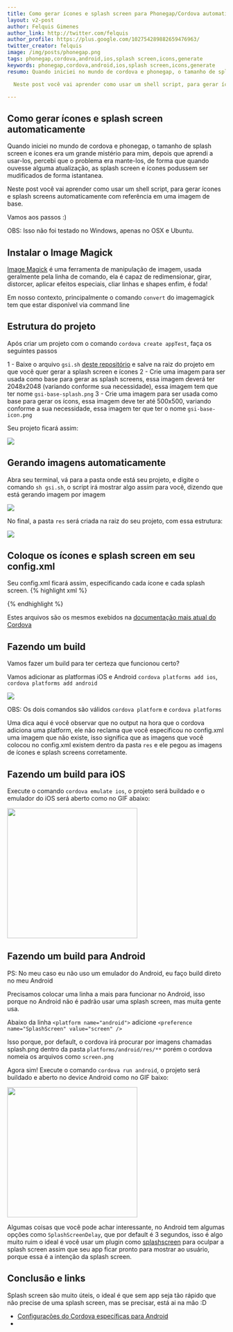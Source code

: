 ```yaml
---
title: Como gerar ícones e splash screen para Phonegap/Cordova automaticamente
layout: v2-post
author: Felquis Gimenes
author_link: http://twitter.com/felquis
author_profile: https://plus.google.com/102754289882659476963/
twitter_creator: felquis
image: /img/posts/phonegap.png
tags: phonegap,cordova,android,ios,splash screen,icons,generate
keywords: phonegap,cordova,android,ios,splash screen,icons,generate
resumo: Quando iniciei no mundo de cordova e phonegap, o tamanho de splash screen e ícones era um grande  mistério para mim, depois que aprendi a usar-los, percebi que o problema era mante-los, de forma que quando ouvesse alguma atualização, as splash screen e ícones podussem ser mudificados de forma istantanea.

  Neste post você vai aprender como usar um shell script, para gerar ícones e splash screens automaticamente com referência em uma imagem de base.

---
```


## Como gerar ícones e splash screen automaticamente

Quando iniciei no mundo de cordova e phonegap, o tamanho de splash screen e ícones era um grande mistério para mim, depois que aprendi a usar-los, percebi que o problema era mante-los, de forma que quando ouvesse alguma atualização, as splash screen e ícones podussem ser mudificados de forma istantanea.

Neste post você vai aprender como usar um shell script, para gerar ícones e splash screens automaticamente com referência em uma imagem de base.

Vamos aos passos :)

OBS: Isso não foi testado no Windows, apenas no OSX e Ubuntu.

## Instalar o Image Magick

[Image Magick](http://www.imagemagick.org/) é uma ferramenta de manipulação de imagem, usada geralmente pela linha de comando, ela é capaz de redimensionar, girar, distorcer, aplicar efeitos especiais, cliar linhas e shapes enfim, é foda!

Em nosso contexto, principalmente o comando `convert` do imagemagick tem que estar disponível via command line

## Estrutura do projeto

Após criar um projeto com o comando `cordova create appTest`, faça os seguintes passos

1 - Baixe o arquivo `gsi.sh` [deste repositório](https://github.com/tlvince/phonegap-icon-splash-generator) e salve na raiz do projeto em que você quer gerar a splash screen e ícones
2 - Crie uma imagem para ser usada como base para gerar as splash screens, essa imagem deverá ter 2048x2048 (variando conforme sua necessidade), essa imagem tem que ter nome `gsi-base-splash.png`
3 - Crie uma imagem para ser usada como base para gerar os ícons, essa imagem deve ter até 500x500, variando conforme a sua necessidade, essa imagem ter que ter o nome `gsi-base-icon.png`

Seu projeto ficará assim:

<img src="/img/posts/gsi-project-folders">

## Gerando imagens automaticamente

Abra seu terminal, vá para a pasta onde está seu projeto, e digite o comando `sh gsi.sh`, o script irá mostrar algo assim para você, dizendo que está gerando imagem por imagem

<img src="img/post/gsi-output-print.png">

No final, a pasta `res` será criada na raiz do seu projeto, com essa estrutura:

<img src="img/post/gsi-output-files.png">

## Coloque os ícones e splash screen em seu config.xml

Seu config.xml ficará assim, especificando cada ícone e cada splash screen.
{% highlight xml %}
<platform name="android">
    <splash density="land-hdpi" src="res/screen/android/drawable-land-hdpi.png" />
    <splash density="land-ldpi" src="res/screen/android/drawable-land-ldpi.png" />
    <splash density="land-mdpi" src="res/screen/android/drawable-land-mdpi.png" />
    <splash density="land-xhdpi" src="res/screen/android/drawable-land-xhdpi.png" />
    <splash density="port-hdpi" src="res/screen/android/drawable-port-hdpi.png" />
    <splash density="port-ldpi" src="res/screen/android/drawable-port-ldpi.png" />
    <splash density="port-mdpi" src="res/screen/android/drawable-port-mdpi.png" />
    <splash density="port-xhdpi" src="res/screen/android/drawable-port-xhdpi.png" />
    <icon density="ldpi" src="res/icon/android/drawable-ldpi.png" />
    <icon density="mdpi" src="res/icon/android/drawable-mdpi.png" />
    <icon density="hdpi" src="res/icon/android/drawable-hdpi.png" />
    <icon density="xhdpi" src="res/icon/android/drawable-xhdpi.png" />
</platform>
<platform name="ios">
    <splash height="480" src="res/screen/ios/Default~iphone.png" width="320" />
    <splash height="960" src="res/screen/ios/Default@2x~iphone.png" width="640" />
    <splash height="1024" src="res/screen/ios/Default-Portrait~ipad.png" width="768" />
    <splash height="2048" src="res/screen/ios/Default-Portrait@2x~ipad.png" width="1536" />
    <splash height="768" src="res/screen/ios/Default-Landscape~ipad.png" width="1024" />
    <splash height="1536" src="res/screen/ios/Default-Landscape@2x~ipad.png" width="2048" />
    <splash height="1136" src="res/screen/ios/Default-568h@2x~iphone.png" width="640" />
    <icon height="60" src="res/icon/ios/icon-60.png" width="60" />
    <icon height="120" src="res/icon/ios/icon-60@2x.png" width="120" />
    <icon height="76" src="res/icon/ios/icon-76.png" width="76" />
    <icon height="152" src="res/icon/ios/icon-76@2x.png" width="152" />
    <icon height="40" src="res/icon/ios/icon-40.png" width="40" />
    <icon height="80" src="res/icon/ios/icon-40@2x.png" width="80" />
    <icon height="57" src="res/icon/ios/icon.png" width="57" />
    <icon height="114" src="res/icon/ios/icon@2x.png" width="114" />
    <icon height="72" src="res/icon/ios/icon-72.png" width="72" />
    <icon height="144" src="res/icon/ios/icon-72@2x.png" width="144" />
    <icon height="29" src="res/icon/ios/icon-small.png" width="29" />
    <icon height="58" src="res/icon/ios/icon-small@2x.png" width="58" />
    <icon height="50" src="res/icon/ios/icon-50.png" width="50" />
    <icon height="100" src="res/icon/ios/icon-50@2x.png" width="100" />
</platform>

<icon src="res/icon/icon.png" />
{% endhighlight %}

Estes arquivos são os mesmos exebidos na [documentação mais atual do Cordova](http://cordova.apache.org/docs/en/4.0.0/config_ref_images.md.html)

## Fazendo um build

Vamos fazer um build para ter certeza que funcionou certo?

Vamos adicionar as platformas iOS e Android `cordova platforms add ios`, `cordova platforms add android`

<img src="/img/posts/gsi-add-platforms.png">

OBS: Os dois comandos são válidos `cordova platform` e `cordova platforms`

Uma dica aqui é você observar que no output na hora que o cordova adiciona uma platform, ele não reclama que você especificou no config.xml uma imagem que não existe, isso significa que as imagens que você colocou no config.xml existem dentro da pasta `res` e ele pegou as imagens de ícones e splash screens corretamente.

## Fazendo um build para iOS

Execute o comando `cordova emulate ios`, o projeto será buildado e o emulador do iOS será aberto como no GIF abaixo:

<img src="/img/posts/gsi-on-ios.gif" width="300">

## Fazendo um build para Android

PS: No meu caso eu não uso um emulador do Android, eu faço build direto no meu Android

Precisamos colocar uma linha a mais para funcionar no Android, isso porque no Android não é padrão usar uma splash screen, mas muita gente usa.

Abaixo da linha `<platform name="android">` adicione `<preference name="SplashScreen" value="screen" />`

Isso porque, por default, o cordova irá procurar por imagens chamadas splash.png dentro da pasta `platforms/android/res/**` porém o cordova nomeia os arquivos como `screen.png`

Agora sim! Execute o comando `cordova run android`, o projeto será buildado e aberto no device Android como no GIF baixo:

<img src="/img/posts/gsi-on-android.gif" width="300">

Algumas coisas que você pode achar interessante, no Android tem algumas opções como `SplashScreenDelay`, que por default é 3 segundos, isso é algo muito ruim o ideal é você usar um plugin como [splashscreen](http://plugins.cordova.io/#/package/org.apache.cordova.splashscreen) para oculpar a splash screen assim que seu app ficar pronto para mostrar ao usuário, porque essa é a intenção da splash screen.

## Conclusão e links

Splash screen são muito úteis, o ideal é que sem app seja tão rápido que não precise de uma splash screen, mas se precisar, está ai na mão :D

* [Configurações do Cordova específicas para Android](http://cordova.apache.org/docs/en/4.0.0/guide_platforms_android_config.md.html)
* 
